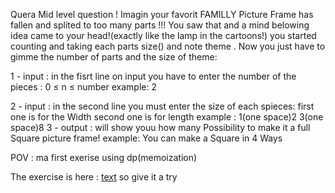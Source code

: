 Quera Mid level question !
Imagin your favorit FAMILLY Picture Frame has fallen and splited to too many parts !!!
You saw that and a mind belowing idea came to your head!(exactly like the lamp in the cartoons!)
you started counting and taking each parts size() and note theme .
Now you just have to gimme the number of parts and the size of theme:

1 - input :
        in the fisrt line on input you have to enter the number of the pieces :
            0 ≤ n ≤ number
            example:
                2

2 - input :
        in the second line you must enter the size of each spieces:
            first one is for the Width
            second one is for length
            example :
                1(one space)2
                3(one space)8
3 - output : 
        will show youu how many Possibility to make it a full Square picture frame!
        example:
            You can make a Square in 4 Ways

POV : 
        ma first exerise using dp(memoization)


The exercise is here :
    [text](https://quera.org/problemset/218360?tab=description)
    so give it a try 
